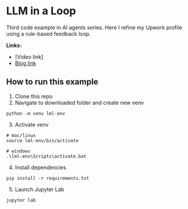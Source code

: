 #  LLM in a Loop
Third code example in AI agents series. Here I refine my Upwork profile using a rule-based feedback loop.

**Links:**
- [Video link]
- [Blog link](https://shawhin.medium.com/llm-in-a-loop-improving-outputs-with-evals-5620e00f7258)

## How to run this example

1. Clone this repo
2. Navigate to downloaded folder and create new venv
```
python -m venv lml-env
```
3. Activate venv
```
# mac/linux
source lml-env/bin/activate

# windows
.\lml-env\Scripts\activate.bat
```
4. Install dependencies
```
pip install -r requirements.txt
```
5. Launch Jupyter Lab
```
jupyter lab
```
